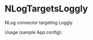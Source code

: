 # NLogTargetsLoggly
NLog connector targeting Loggly

Usage (sample App.config):

<?xml version="1.0" encoding="utf-8" ?>
<configuration>
  <configSections>
       <section name="nlog" type="NLog.Config.ConfigSectionHandler, NLog" />
  </configSections>

  <nlog>
    <extensions>
      <add assembly="NLogTargetsLoggly" />
    </extensions>
    <targets>
      <target name="Loggly" type="Loggly" 
              layout="${date:format=ddd MMM dd} ${time:format=HH:mm:ss} ${date:format=zzz yyyy} ${logger} : ${LEVEL}, ${message}, ${exception:format=tostring}" />
    </targets>
    <rules>
      <logger name="*" minLevel="Debug" writeTo="Loggly" />
    </rules>
  </nlog>

  <appSettings>
    <add key="LogglyToken" value="HERECOMESTHETOKEN" />
    <add key="LogglyTag" value="TAG" />
  </appSettings>
</configuration>
